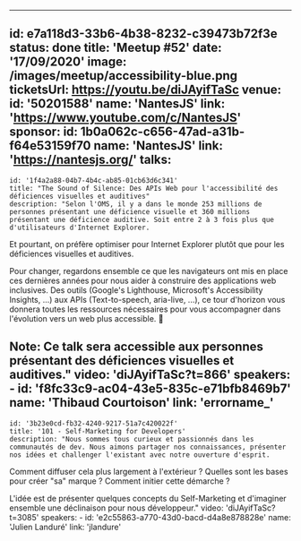 ---
id: e7a118d3-33b6-4b38-8232-c39473b72f3e
status: done
title: 'Meetup #52'
date: '17/09/2020'
image: /images/meetup/accessibility-blue.png
ticketsUrl: https://youtu.be/diJAyifTaSc
venue:
  id: '50201588'
  name: 'NantesJS'
  link: 'https://www.youtube.com/c/NantesJS'
sponsor:
    id: 1b0a062c-c656-47ad-a31b-f64e53159f70
    name: 'NantesJS'
    link: 'https://nantesjs.org/'
talks:
  -
    id: '1f4a2a88-04b7-4b4c-ab85-01cb63d6c341'
    title: "The Sound of Silence: Des APIs Web pour l'accessibilité des déficiences visuelles et auditives"
    description: "Selon l'OMS, il y a dans le monde 253 millions de personnes présentant une déficience visuelle et 360 millions présentant une déficience auditive. Soit entre 2 à 3 fois plus que d'utilisateurs d'Internet Explorer.

Et pourtant, on préfère optimiser pour Internet Explorer plutôt que pour les déficiences visuelles et auditives.

Pour changer, regardons ensemble ce que les navigateurs ont mis en place ces dernières années pour nous aider à construire des applications web inclusives. Des outils (Google's Lighthouse, Microsoft's Accessibility Insights, ...) aux APIs (Text-to-speech, aria-live, ...), ce tour d'horizon vous donnera toutes les ressources nécessaires pour vous accompagner dans l'évolution vers un web plus accessible. 👐

Note: Ce talk sera accessible aux personnes présentant des déficiences visuelles et auditives."
    video: 'diJAyifTaSc?t=866'
    speakers:
      -
          id: 'f8fc33c9-ac04-43e5-835c-e71bfb8469b7'
          name: 'Thibaud Courtoison'
          link: 'errorname_'
  -
    id: '3b23e0cd-fb32-4240-9217-51a7c420022f'
    title: '101 - Self-Marketing for Developers'
    description: "Nous sommes tous curieux et passionnés dans les communautés de dev. Nous aimons partager nos connaissances, présenter nos idées et challenger l'existant avec notre ouverture d'esprit.

Comment diffuser cela plus largement à l'extérieur ? Quelles sont les bases pour créer \"sa\" marque ? Comment initier cette démarche ?

L'idée est de présenter quelques concepts du Self-Marketing et d'imaginer ensemble une déclinaison pour nous développeur."
    video: 'diJAyifTaSc?t=3085'
    speakers:
      -
          id: 'e2c55863-a770-43d0-bacd-d4a8e878828e'
          name: 'Julien Landuré'
          link: 'jlandure'

